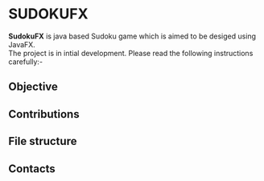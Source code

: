 # SUDOKUFX
**SudokuFX** is java based Sudoku game which is aimed to be desiged using JavaFX.<br>
The project is in intial development. Please read the following instructions carefully:-

## Objective
<!--Create objective of the project -->

## Contributions
<!--how to 
          gain contribution access
          build project
          run project-->
## File structure
<!--Explain what each file is for with liks to the file-->

## Contacts
<!--add contributor/owners' contacts-->
